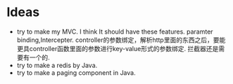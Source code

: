 # Ideas
- try to make my MVC.
  I think It should have these features.
  paramter binding,Intercepter.
  controller的参数绑定，解析http里面的东西之后，要能更具controller函数里面的参数进行key-value形式的参数绑定.
  拦截器还是需要有一个的.
- try to make a redis by Java.
- try to make a paging component in Java.
